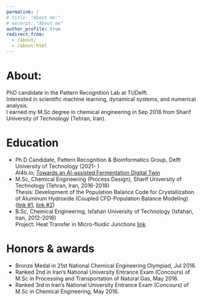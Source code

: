 ```yaml
---
permalink: /
# title: "About me:"
# excerpt: "About me"
author_profile: true
redirect_from: 
  - /about/
  - /about.html
---
```

About:
======
PhD candidate in the Pattern Recognition Lab at TUDelft. <br /> 
Interested in scientific machine learning, dynamical systems, and numerical analysis.<br /> 
I earned my M.Sc degree in chemical engineering in Sep 2018 from Sharif University of Technology (Tehran, Iran).


Education
======
* Ph.D Candidate, Pattern Recognition & Bioinformatics Group, Delft University of Technology (2021- )  <br /> 
AI4b.io; [Towards an AI-assisted Fermentation Digital Twin​](https://www.ai4b.io/projects/towards-an-ai-assisted-fermentation-digital-twin/)
* M.Sc, Chemical Engineering (Process Design), Sharif University of Technology (Tehran, Iran, 2016-2018)  <br /> 
Thesis: Development of the Population Balance Code for Crystallization of Aluminum Hydroxide (Coupled CFD-Population Balance Modeling) ([link #1](http://library.sharif.ir/parvan/resource/455910/%D8%AA%D9%88%D8%B3%D8%B9%D9%87-%DA%A9%D8%AF-%D9%85%D9%88%D8%A7%D8%B2%D9%86%D9%87-%D8%AC%D9%85%D8%B9%DB%8C%D8%AA%DB%8C-%D9%88-%D8%A8%D8%B1%D8%B1%D8%B3%DB%8C-%D8%A2%D9%86-%D8%A8%D8%B1%D8%A7%DB%8C-%D9%85%D9%88%D8%B1%D8%AF-%D9%85%D8%B7%D8%A7%D9%84%D8%B9%D8%A7%D8%AA%DB%8C-%D8%AA%D8%B1%D8%B3%DB%8C%D8%A8-%D9%87%DB%8C%D8%AF%D8%B1%D8%A7%D8%AA-%D8%A2%D9%84%D9%88%D9%85%DB%8C%D9%86%D8%A7/&from=search&&query=%D9%85%D9%87%D8%AF%DB%8C%20%D9%86%D8%A7%D8%AF%D8%B1%DB%8C%20%D8%A8%D9%86%DB%8C&collectionPID=9&count=20&execute=true), [link #2](http://repository.sharif.edu/resource/455910/%D8%AA%D9%88%D8%B3%D8%B9%D9%87-%DA%A9%D8%AF-%D9%85%D9%88%D8%A7%D8%B2%D9%86%D9%87-%D8%AC%D9%85%D8%B9%DB%8C%D8%AA%DB%8C-%D9%88-%D8%A8%D8%B1%D8%B1%D8%B3%DB%8C-%D8%A2%D9%86-%D8%A8%D8%B1%D8%A7%DB%8C-%D9%85%D9%88%D8%B1%D8%AF-%D9%85%D8%B7%D8%A7%D9%84%D8%B9%D8%A7%D8%AA%DB%8C-%D8%AA%D8%B1%D8%B3%DB%8C%D8%A8-%D9%87%DB%8C%D8%AF%D8%B1%D8%A7%D8%AA-%D8%A2%D9%84%D9%88%D9%85%DB%8C%D9%86%D8%A7/preview/))
* B.Sc, Chemical Engineering, Isfahan University of Technology (Isfahan, Iran, 2012-2016)  <br /> 
Project: Heat Transfer in Micro-fluidic Junctions [link](https://thesis.iut.ac.ir/mahdi-naderibeni)

<!-- Skills
======
* Skill 1
* Skill 2
  * Sub-skill 2.1
  * Sub-skill 2.2
  * Sub-skill 2.3
* Skill 3 -->

Honors & awards
======
* Bronze Medal in 21st National Chemical Engineering Olympiad, Jul 2016.
* Ranked 2nd in Iran’s National University Entrance Exam (Concours) of M.Sc in Processing and Transportation of Natural Gas, May 2016.
* Ranked 3rd in Iran’s National University Entrance Exam (Concours) of M.Sc in Chemical Engineering, May 2016.
